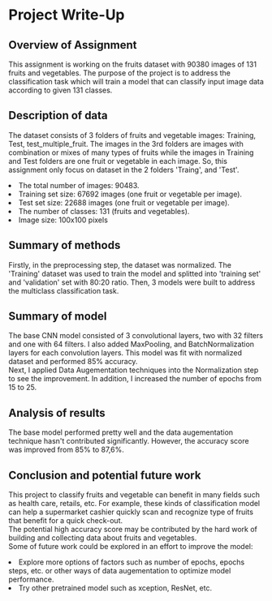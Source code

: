 # Project Write-Up
## Overview of Assignment
This assignment is working on the fruits dataset with 90380 images of 131 fruits and vegetables. The purpose of the project is to address the classification task which will train a model that can classify input image data according to given 131 classes. 
## Description of data
The dataset consists of 3 folders of fruits and vegetable images: Training, Test, test_multiple_fruit. 
The images in the 3rd folders are images with combination or mixes of many types of fruits while the images in Training and Test folders are one fruit or vegetable in each image. So, this assignment only focus on dataset in the 2 folders 'Traing', and 'Test'.
<li>The total number of images: 90483.
<li>
Training set size: 67692 images (one fruit or vegetable per image).
<li>
Test set size: 22688 images (one fruit or vegetable per image).
<li>
The number of classes: 131 (fruits and vegetables).
<li>Image size: 100x100 pixels </li>

## Summary of methods
Firstly, in the preprocessing step, the dataset was normalized. The 'Training' dataset was used to train the model and splitted into 'training set' and 'validation' set with 80:20 ratio. 
Then, 3 models were built to address the multiclass classification task.
## Summary of model
The base CNN model consisted of 3 convolutional layers, two with 32 filters and one with 64 filters. I also added MaxPooling, and BatchNormalization layers for each convolution layers. This model was fit with normalized dataset and performed 85% accuracy. <br>
Next, I applied Data Augementation techniques into the Normalization step to see the improvement. In addition, I increased the number of epochs from 15 to 25.</br>
## Analysis of results
The base model performed pretty well and the data augementation technique hasn't contributed significantly. However, the accuracy score was improved from 85% to 87,6%. 

## Conclusion and potential future work
This project to classify fruits and vegetable can benefit in many fields such as health care, retails, etc. For example, these kinds of classification model can help a supermarket cashier quickly scan and recognize type of fruits that benefit for a quick check-out. <br> The potential high accuracy score may be contributed by the hard work of building and collecting data about fruits and vegetables.</br>
Some of future work could be explored in an effort to improve the model:
<li> Explore more options of factors such as number of epochs, epochs steps, etc. or other ways of data augementation to optimize model performance.
<li> Try other pretrained model such as xception, ResNet, etc.
